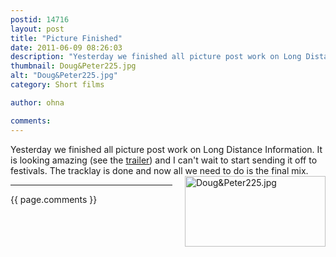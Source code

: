```yaml
---
postid: 14716
layout: post
title: "Picture Finished"
date: 2011-06-09 08:26:03
description: "Yesterday we finished all picture post work on Long Distance Information. It is looking amazing (see the trailer) and I can&#8217;t wait to start sending it off to festivals. The tracklay is done and now all we need to do&#8230;"
thumbnail: Doug&Peter225.jpg
alt: "Doug&Peter225.jpg"
category: Short films

author: ohna

comments:
---
```


<p>Yesterday we finished all picture post work on Long Distance Information. It is looking amazing (see the <a href="http://www.facebook.com/photo.php?v=10150341366545689&amp;set=vb.173346549380509&amp;type=2&amp;theater">trailer</a>) and I can't wait to start sending it off to festivals. The tracklay is done and now all we need to do is the final mix. <span class="mt-enclosure mt-enclosure-image" style="display: inline;"><img alt="Doug&amp;Peter225.jpg" src="{{ site.baseurl }}/i/Doug%26Peter225.jpg" width="225" height="113" class="mt-image-right" style="float: right; margin: 0 0 20px 20px;" /></span></p>

<hr>

{{ page.comments }}


